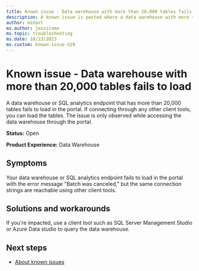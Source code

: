 ```yaml
---
title: Known issue - Data warehouse with more than 20,000 tables fails to load
description: A known issue is posted where a data warehouse with more than 20,000 tables fails to load
author: mihart
ms.author: jessicamo
ms.topic: troubleshooting 
ms.date: 10/23/2023
ms.custom: known-issue-529
---
```


# Known issue - Data warehouse with more than 20,000 tables fails to load

A data warehouse or SQL analytics endpoint that has more than 20,000 tables fails to load in the portal.  If connecting through any other client tools, you can load the tables. The issue is only observed while accessing the data warehouse through the portal.

**Status:** Open

**Product Experience:** Data Warehouse

## Symptoms

Your data warehouse or SQL analytics endpoint fails to load in the portal with the error message "Batch was canceled," but the same connection strings are reachable using other client tools.

## Solutions and workarounds

If you're impacted, use a client tool such as SQL Server Management Studio or Azure Data studio to query the data warehouse.

## Next steps

- [About known issues](https://support.fabric.microsoft.com/known-issues)
